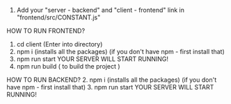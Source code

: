 1. Add your "server - backend" and "client - frontend" link in "frontend/src/CONSTANT.js"

HOW TO RUN FRONTEND?

1. cd client (Enter into directory)
2. npm i (installs all the packages) (if you don't have npm - first install that)
3. npm run start
YOUR SERVER WILL START RUNNING!
4. npm run build ( to build the project )


HOW TO RUN BACKEND?
2. npm i (installs all the packages) (if you don't have npm - first install that)
3. npm run start
YOUR SERVER WILL START RUNNING!